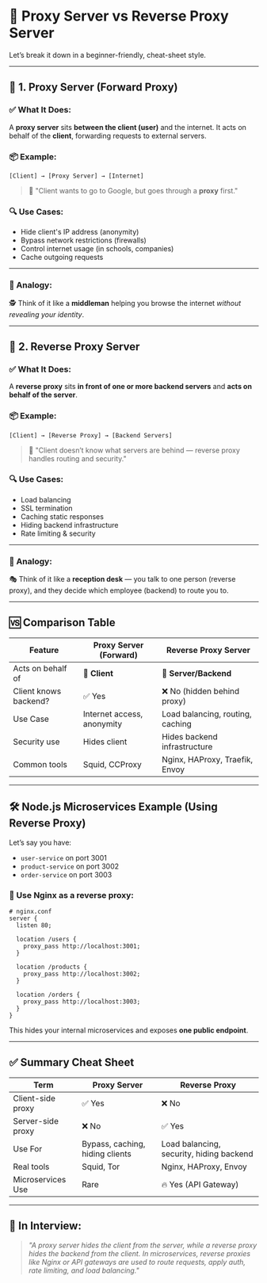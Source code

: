 # 🔄 Proxy Server vs Reverse Proxy Server

Let’s break it down in a beginner-friendly, cheat-sheet style.

---

## 🧭 1. **Proxy Server (Forward Proxy)**

### ✅ What It Does:

A **proxy server** sits **between the client (user)** and the internet.
It acts on behalf of the **client**, forwarding requests to external servers.

### 📦 Example:

```
[Client] → [Proxy Server] → [Internet]
```

> 💬 "Client wants to go to Google, but goes through a **proxy** first."

### 🔍 Use Cases:

* Hide client's IP address (anonymity)
* Bypass network restrictions (firewalls)
* Control internet usage (in schools, companies)
* Cache outgoing requests

---

### 🧠 Analogy:

🕵️ Think of it like a **middleman** helping you browse the internet *without revealing your identity*.

---

## 🔄 2. **Reverse Proxy Server**

### ✅ What It Does:

A **reverse proxy** sits **in front of one or more backend servers** and **acts on behalf of the server**.

### 📦 Example:

```
[Client] → [Reverse Proxy] → [Backend Servers]
```

> 💬 "Client doesn’t know what servers are behind — reverse proxy handles routing and security."

### 🔍 Use Cases:

* Load balancing
* SSL termination
* Caching static responses
* Hiding backend infrastructure
* Rate limiting & security

---

### 🧠 Analogy:

🎭 Think of it like a **reception desk** — you talk to one person (reverse proxy), and they decide which employee (backend) to route you to.

---

## 🆚 Comparison Table

| Feature               | Proxy Server (Forward)     | Reverse Proxy Server             |
| --------------------- | -------------------------- | -------------------------------- |
| Acts on behalf of     | 🔄 **Client**              | 🔁 **Server/Backend**            |
| Client knows backend? | ✅ Yes                      | ❌ No (hidden behind proxy)       |
| Use Case              | Internet access, anonymity | Load balancing, routing, caching |
| Security use          | Hides client               | Hides backend infrastructure     |
| Common tools          | Squid, CCProxy             | Nginx, HAProxy, Traefik, Envoy   |

---

## 🛠 Node.js Microservices Example (Using Reverse Proxy)

Let’s say you have:

* `user-service` on port 3001
* `product-service` on port 3002
* `order-service` on port 3003

### 🔁 Use **Nginx** as a reverse proxy:

```nginx
# nginx.conf
server {
  listen 80;

  location /users {
    proxy_pass http://localhost:3001;
  }

  location /products {
    proxy_pass http://localhost:3002;
  }

  location /orders {
    proxy_pass http://localhost:3003;
  }
}
```

This hides your internal microservices and exposes **one public endpoint**.

---

## ✅ Summary Cheat Sheet

| Term              | Proxy Server                    | Reverse Proxy                            |
| ----------------- | ------------------------------- | ---------------------------------------- |
| Client-side proxy | ✅ Yes                           | ❌ No                                     |
| Server-side proxy | ❌ No                            | ✅ Yes                                    |
| Use For           | Bypass, caching, hiding clients | Load balancing, security, hiding backend |
| Real tools        | Squid, Tor                      | Nginx, HAProxy, Envoy                    |
| Microservices Use | Rare                            | 🔥 Yes (API Gateway)                     |

---

## 💬 In Interview:

> *"A proxy server hides the client from the server, while a reverse proxy hides the backend from the client. In microservices, reverse proxies like Nginx or API gateways are used to route requests, apply auth, rate limiting, and load balancing."*